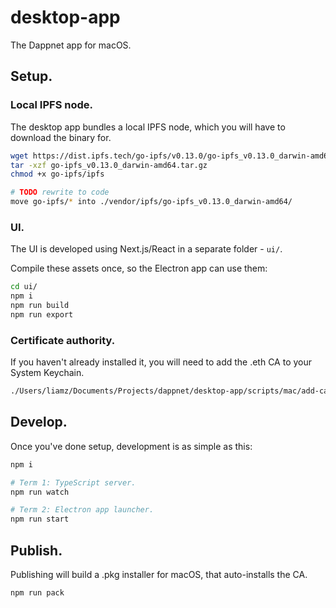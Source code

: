 desktop-app
===========

The Dappnet app for macOS.

## Setup.

### Local IPFS node.

The desktop app bundles a local IPFS node, which you will have to download the binary for.

```sh
wget https://dist.ipfs.tech/go-ipfs/v0.13.0/go-ipfs_v0.13.0_darwin-amd64.tar.gz
tar -xzf go-ipfs_v0.13.0_darwin-amd64.tar.gz
chmod +x go-ipfs/ipfs

# TODO rewrite to code
move go-ipfs/* into ./vendor/ipfs/go-ipfs_v0.13.0_darwin-amd64/
```

### UI.

The UI is developed using Next.js/React in a separate folder - `ui/`. 

Compile these assets once, so the Electron app can use them:

```sh
cd ui/
npm i 
npm run build
npm run export
```

### Certificate authority.

If you haven't already installed it, you will need to add the .eth CA to your System Keychain.

```sh
./Users/liamz/Documents/Projects/dappnet/desktop-app/scripts/mac/add-ca.sh
```

## Develop.

Once you've done setup, development is as simple as this:

```sh
npm i

# Term 1: TypeScript server.
npm run watch

# Term 2: Electron app launcher.
npm run start
```

## Publish.

Publishing will build a .pkg installer for macOS, that auto-installs the CA.

```sh
npm run pack
```

